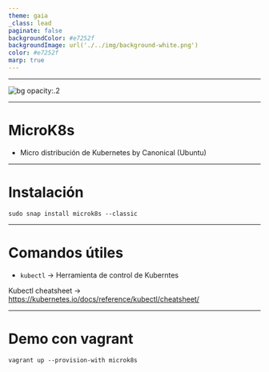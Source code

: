 ```yaml
---
theme: gaia
_class: lead
paginate: false
backgroundColor: #e7252f
backgroundImage: url('./../img/background-white.png')
color: #e7252f
marp: true
---
```

<!-- _backgroundImage: url('./../img/background-red.png') -->
<!-- _color: white -->
---
![bg opacity:.2](https://repository-images.githubusercontent.com/132732601/e3882d80-e367-11e9-8177-a6d5ec3eaff3)

---
# MicroK8s

- Micro distribución de Kubernetes by Canonical (Ubuntu)

---
# Instalación

`sudo snap install microk8s --classic`

---
# Comandos útiles

- `kubectl` -> Herramienta de control de Kuberntes

Kubectl cheatsheet -> https://kubernetes.io/docs/reference/kubectl/cheatsheet/

---
# Demo con vagrant

`vagrant up --provision-with microk8s`
